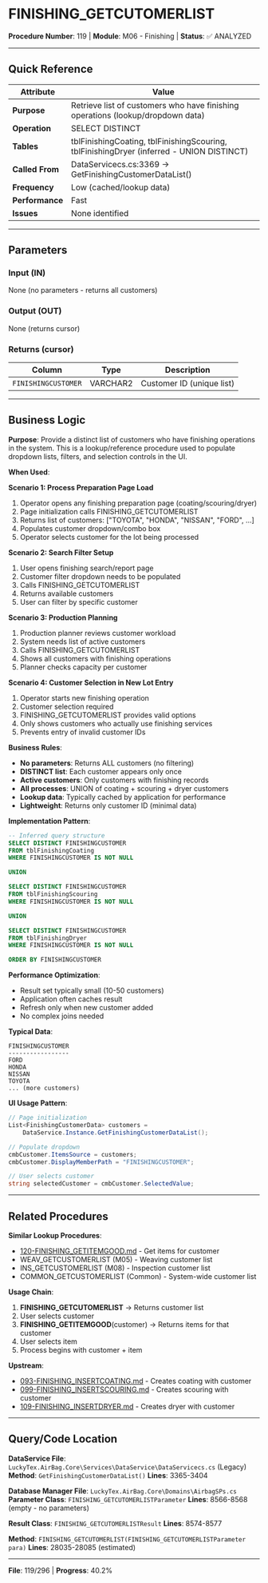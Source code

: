 # FINISHING_GETCUTOMERLIST

**Procedure Number**: 119 | **Module**: M06 - Finishing | **Status**: ✅ ANALYZED

---

## Quick Reference

| Attribute | Value |
|-----------|-------|
| **Purpose** | Retrieve list of customers who have finishing operations (lookup/dropdown data) |
| **Operation** | SELECT DISTINCT |
| **Tables** | tblFinishingCoating, tblFinishingScouring, tblFinishingDryer (inferred - UNION DISTINCT) |
| **Called From** | DataServicecs.cs:3369 → GetFinishingCustomerDataList() |
| **Frequency** | Low (cached/lookup data) |
| **Performance** | Fast |
| **Issues** | None identified |

---

## Parameters

### Input (IN)

None (no parameters - returns all customers)

### Output (OUT)

None (returns cursor)

### Returns (cursor)

| Column | Type | Description |
|--------|------|-------------|
| `FINISHINGCUSTOMER` | VARCHAR2 | Customer ID (unique list) |

---

## Business Logic

**Purpose**: Provide a distinct list of customers who have finishing operations in the system. This is a lookup/reference procedure used to populate dropdown lists, filters, and selection controls in the UI.

**When Used**:

**Scenario 1: Process Preparation Page Load**
1. Operator opens any finishing preparation page (coating/scouring/dryer)
2. Page initialization calls FINISHING_GETCUTOMERLIST
3. Returns list of customers: ["TOYOTA", "HONDA", "NISSAN", "FORD", ...]
4. Populates customer dropdown/combo box
5. Operator selects customer for the lot being processed

**Scenario 2: Search Filter Setup**
1. User opens finishing search/report page
2. Customer filter dropdown needs to be populated
3. Calls FINISHING_GETCUTOMERLIST
4. Returns available customers
5. User can filter by specific customer

**Scenario 3: Production Planning**
1. Production planner reviews customer workload
2. System needs list of active customers
3. Calls FINISHING_GETCUTOMERLIST
4. Shows all customers with finishing operations
5. Planner checks capacity per customer

**Scenario 4: Customer Selection in New Lot Entry**
1. Operator starts new finishing operation
2. Customer selection required
3. FINISHING_GETCUTOMERLIST provides valid options
4. Only shows customers who actually use finishing services
5. Prevents entry of invalid customer IDs

**Business Rules**:
- **No parameters**: Returns ALL customers (no filtering)
- **DISTINCT list**: Each customer appears only once
- **Active customers**: Only customers with finishing records
- **All processes**: UNION of coating + scouring + dryer customers
- **Lookup data**: Typically cached by application for performance
- **Lightweight**: Returns only customer ID (minimal data)

**Implementation Pattern**:
```sql
-- Inferred query structure
SELECT DISTINCT FINISHINGCUSTOMER
FROM tblFinishingCoating
WHERE FINISHINGCUSTOMER IS NOT NULL

UNION

SELECT DISTINCT FINISHINGCUSTOMER
FROM tblFinishingScouring
WHERE FINISHINGCUSTOMER IS NOT NULL

UNION

SELECT DISTINCT FINISHINGCUSTOMER
FROM tblFinishingDryer
WHERE FINISHINGCUSTOMER IS NOT NULL

ORDER BY FINISHINGCUSTOMER
```

**Performance Optimization**:
- Result set typically small (10-50 customers)
- Application often caches result
- Refresh only when new customer added
- No complex joins needed

**Typical Data**:
```
FINISHINGCUSTOMER
-----------------
FORD
HONDA
NISSAN
TOYOTA
... (more customers)
```

**UI Usage Pattern**:
```csharp
// Page initialization
List<FinishingCustomerData> customers =
    DataService.Instance.GetFinishingCustomerDataList();

// Populate dropdown
cmbCustomer.ItemsSource = customers;
cmbCustomer.DisplayMemberPath = "FINISHINGCUSTOMER";

// User selects customer
string selectedCustomer = cmbCustomer.SelectedValue;
```

---

## Related Procedures

**Similar Lookup Procedures**:
- [120-FINISHING_GETITEMGOOD.md](./120-FINISHING_GETITEMGOOD.md) - Get items for customer
- WEAV_GETCUSTOMERLIST (M05) - Weaving customer list
- INS_GETCUSTOMERLIST (M08) - Inspection customer list
- COMMON_GETCUSTOMERLIST (Common) - System-wide customer list

**Usage Chain**:
1. **FINISHING_GETCUTOMERLIST** → Returns customer list
2. User selects customer
3. **FINISHING_GETITEMGOOD**(customer) → Returns items for that customer
4. User selects item
5. Process begins with customer + item

**Upstream**:
- [093-FINISHING_INSERTCOATING.md](./093-FINISHING_INSERTCOATING.md) - Creates coating with customer
- [099-FINISHING_INSERTSCOURING.md](./099-FINISHING_INSERTSCOURING.md) - Creates scouring with customer
- [109-FINISHING_INSERTDRYER.md](./109-FINISHING_INSERTDRYER.md) - Creates dryer with customer

---

## Query/Code Location

**DataService File**: `LuckyTex.AirBag.Core\Services\DataService\DataServicecs.cs` (Legacy)
**Method**: `GetFinishingCustomerDataList()`
**Lines**: 3365-3404

**Database Manager File**: `LuckyTex.AirBag.Core\Domains\AirbagSPs.cs`
**Parameter Class**: `FINISHING_GETCUTOMERLISTParameter`
**Lines**: 8566-8568 (empty - no parameters)

**Result Class**: `FINISHING_GETCUTOMERLISTResult`
**Lines**: 8574-8577

**Method**: `FINISHING_GETCUTOMERLIST(FINISHING_GETCUTOMERLISTParameter para)`
**Lines**: 28035-28085 (estimated)

---

**File**: 119/296 | **Progress**: 40.2%

